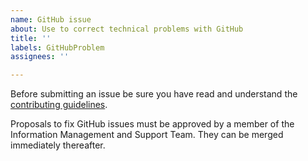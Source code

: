 ```yaml
---
name: GitHub issue
about: Use to correct technical problems with GitHub
title: ''
labels: GitHubProblem
assignees: ''

---
```


Before submitting an issue be sure you have read and understand the [contributing guidelines](https://github.com/cf-convention/cf-convention.github.io/blob/master/CONTRIBUTING.md).

Proposals to fix GitHub issues must be approved by a member of the Information Management and Support Team.
They can be merged immediately thereafter.
